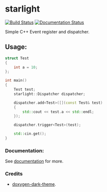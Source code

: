 # starlight
[![Build Status](https://ci.appveyor.com/api/projects/status/f9ym5sddth68wp78?svg=true)](https://ci.appveyor.com/project/reworks/starlight)
[![Documentation Status](https://travis-ci.org/DomRe/starlight.svg?branch=master)](https://domre.github.io/starlight/)

Simple C++ Event register and dispatcher.

## Usage:
```cpp
struct Test
{
	int a = 10;
};

int main()
{
	Test test;
	starlight::Dispatcher dispatcher;

	dispatcher.add<Test>([](const Test& test)
	{
		std::cout << test.a << std::endl;
	});

	dispatcher.trigger<Test>(test);

	std::cin.get();
}
```  

### Documentation:  
See [documentation](https://domre.github.io/starlight/) for more.  

### Credits
* [doxygen-dark-theme](https://github.com/MaJerle/doxygen-dark-theme).